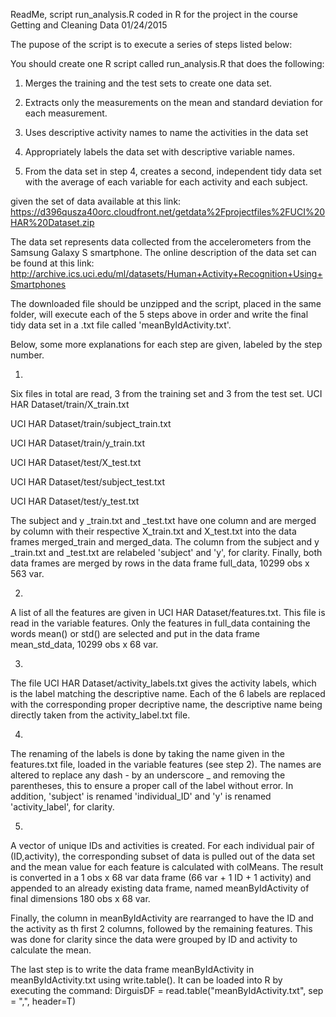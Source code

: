 ReadMe, script run_analysis.R coded in R for the project in the course Getting and Cleaning Data
01/24/2015

The pupose of the script is to execute a series of steps listed below:

You should create one R script called run_analysis.R that does the following:

1. Merges the training and the test sets to create one data set. 

2. Extracts only the measurements on the mean and standard deviation for each measurement.

3. Uses descriptive activity names to name the activities in the data set 

4. Appropriately labels the data set with descriptive variable names.

5. From the data set in step 4, creates a second, independent tidy data set with the average of each variable for each activity and each subject.

given the set of data available at this link: https://d396qusza40orc.cloudfront.net/getdata%2Fprojectfiles%2FUCI%20HAR%20Dataset.zip

The data set represents data collected from the accelerometers from the Samsung Galaxy S smartphone. The online description of the data set can be found at this link: 
http://archive.ics.uci.edu/ml/datasets/Human+Activity+Recognition+Using+Smartphones

The downloaded file should be unzipped and the script, placed in the same folder, will execute each of the 5 steps above in order and write the final tidy data set in a .txt file called 'meanByIdActivity.txt'.

Below, some more explanations for each step are given, labeled by the step number.

1) 
Six files in total are read, 3 from the training set and 3 from the test set.
UCI HAR Dataset/train/X_train.txt

UCI HAR Dataset/train/subject_train.txt

UCI HAR Dataset/train/y_train.txt

UCI HAR Dataset/test/X_test.txt

UCI HAR Dataset/test/subject_test.txt

UCI HAR Dataset/test/y_test.txt

The subject and y _train.txt and _test.txt have one column and are merged by column with their respective X_train.txt and X_test.txt into the data frames merged_train and merged_data. The column from the subject and y _train.txt and _test.txt are relabeled 'subject' and 'y', for clarity. Finally, both data frames are merged by rows in the data frame full_data, 10299 obs x 563 var.


2)
A list of all the features are given in UCI HAR Dataset/features.txt. This file is read in the variable features. Only the features in full_data containing the words mean() or std() are selected and put in the data frame mean_std_data, 10299 obs x 68 var.



3)
The file UCI HAR Dataset/activity_labels.txt gives the activity labels, which is the label matching the descriptive name. Each of the 6 labels are replaced with the corresponding proper decriptive name, the descriptive name being directly taken from the activity_label.txt file.


4)
The renaming of the labels is done by taking the name given in the features.txt file, loaded in the variable features (see step 2). The names are altered to replace any dash - by an underscore _ and removing the parentheses, this to ensure a proper call of the label without error.
In addition, 'subject' is renamed 'individual_ID' and 'y' is renamed 'activity_label', for clarity.



5)
A vector of unique IDs and activities is created. For each individual pair of (ID,activity), the corresponding subset of data is pulled out of the data set and the mean value for each feature is calculated with colMeans. The result is converted in a 1 obs x 68 var data frame (66 var + 1 ID + 1 activity) and appended to an already existing data frame, named meanByIdActivity of final dimensions 180 obs x 68 var.

Finally, the column in meanByIdActivity are rearranged to have the ID and the activity as th first 2 columns, followed by the remaining features. This was done for clarity since the data were grouped by ID and activity to calculate the mean.

The last step is to write the data frame meanByIdActivity in meanByIdActivity.txt using write.table(). It can be loaded into R by executing the command: DirguisDF =  read.table("meanByIdActivity.txt", sep = ",", header=T)
